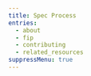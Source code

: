 ```yaml
---
title: Spec Process
entries:
  - about
  - fip
  - contributing
  - related_resources
suppressMenu: true
---
```

